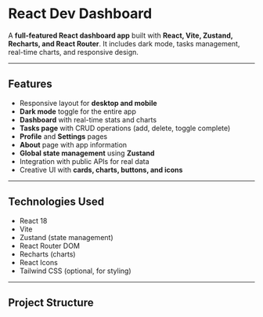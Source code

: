 # React Dev Dashboard

A **full-featured React dashboard app** built with **React, Vite, Zustand, Recharts, and React Router**. It includes dark mode, tasks management, real-time charts, and responsive design.

---

## Features

- Responsive layout for **desktop and mobile**  
- **Dark mode** toggle for the entire app  
- **Dashboard** with real-time stats and charts  
- **Tasks page** with CRUD operations (add, delete, toggle complete)  
- **Profile** and **Settings** pages  
- **About** page with app information  
- **Global state management** using **Zustand**  
- Integration with public APIs for real data  
- Creative UI with **cards, charts, buttons, and icons**  

---

## Technologies Used

- React 18  
- Vite  
- Zustand (state management)  
- React Router DOM  
- Recharts (charts)  
- React Icons  
- Tailwind CSS (optional, for styling)  

---

## Project Structure

